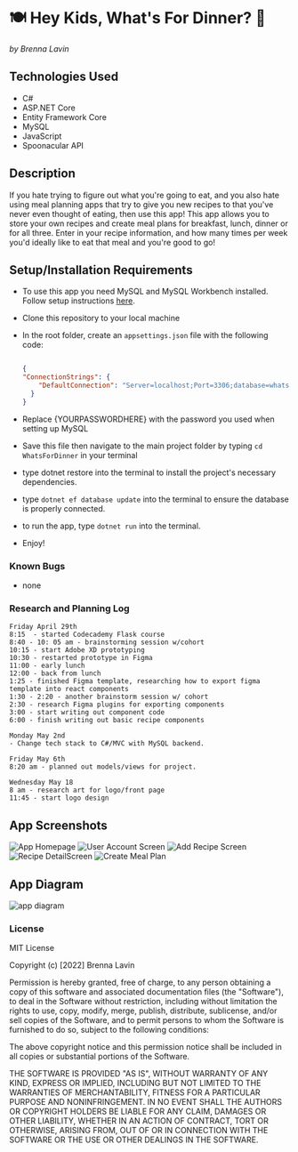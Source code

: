 # 🍽️ Hey Kids, What's For Dinner? 🍝

_by Brenna Lavin_

## Technologies Used

* C#
* ASP.NET Core
* Entity Framework Core
* MySQL
* JavaScript
* Spoonacular API

## Description

If you hate trying to figure out what you're going to eat, and you also hate using meal planning apps that try to give you new recipes to that you've never even thought of eating, then use this app! This app allows you to store your own recipes and create meal plans for breakfast, lunch, dinner or for all three. Enter in your recipe information, and how many times per week you'd ideally like to eat that meal and you're good to go!

## Setup/Installation Requirements

* To use this app you need MySQL and MySQL Workbench installed. Follow setup instructions [here](https://www.learnhowtoprogram.com/c-and-net/getting-started-with-c/installing-and-configuring-mysql).
* Clone this repository to your local machine
* In the root folder, create an ```appsettings.json``` file with the following code:

  ``` json

  {
  "ConnectionStrings": {
      "DefaultConnection": "Server=localhost;Port=3306;database=whatsfordinner;uid=root;pwd={YOURPASSWORDHERE};"
    }
  }
  ```

* Replace {YOURPASSWORDHERE} with the password you used when setting up MySQL
* Save this file then navigate to the main project folder by typing ```cd WhatsForDinner``` in your terminal
* type dotnet restore into the terminal to install the project's necessary dependencies.
* type ```dotnet ef database update``` into the terminal to ensure the database is properly connected.
* to run the app, type ```dotnet run``` into the terminal.
* Enjoy!

### Known Bugs

* none

### Research and Planning Log

``` text
Friday April 29th
8:15  - started Codecademy Flask course
8:40 - 10: 05 am - brainstorming session w/cohort
10:15 - start Adobe XD prototyping
10:30 - restarted prototype in Figma
11:00 - early lunch
12:00 - back from lunch
1:25 - finished Figma template, researching how to export figma template into react components
1:30 - 2:20 - another brainstorm session w/ cohort
2:30 - research Figma plugins for exporting components
3:00 - start writing out component code
6:00 - finish writing out basic recipe components

Monday May 2nd
- Change tech stack to C#/MVC with MySQL backend.

Friday May 6th
8:20 am - planned out models/views for project.

Wednesday May 18
8 am - research art for logo/front page
11:45 - start logo design

```

## App Screenshots

![App Homepage](WhatsForDinner/wwwroot/img/Home_Page.png)
![User Account Screen](WhatsForDinner/wwwroot/img/User_Account_Home.png)
![Add Recipe Screen](WhatsForDinner/wwwroot/img/Add_Recipe.png)
![Recipe DetailScreen](WhatsForDinner/wwwroot/img/Recipe_Detail.png)
![Create Meal Plan](WhatsForDinner/wwwroot/img/Randomize_Meal_Plan.png)

## App Diagram

![app diagram](WhatsForDinner/wwwroot/img/WhatsForDinnerTemplate.png)

### License

MIT License

Copyright (c) [2022] Brenna Lavin

Permission is hereby granted, free of charge, to any person obtaining a copy of this software and associated documentation files (the "Software"), to deal in the Software without restriction, including without limitation the rights to use, copy, modify, merge, publish, distribute, sublicense, and/or sell copies of the Software, and to permit persons to whom the Software is furnished to do so, subject to the following conditions:

The above copyright notice and this permission notice shall be included in all copies or substantial portions of the Software.

THE SOFTWARE IS PROVIDED "AS IS", WITHOUT WARRANTY OF ANY KIND, EXPRESS OR IMPLIED, INCLUDING BUT NOT LIMITED TO THE WARRANTIES OF MERCHANTABILITY, FITNESS FOR A PARTICULAR PURPOSE AND NONINFRINGEMENT. IN NO EVENT SHALL THE AUTHORS OR COPYRIGHT HOLDERS BE LIABLE FOR ANY CLAIM, DAMAGES OR OTHER LIABILITY, WHETHER IN AN ACTION OF CONTRACT, TORT OR OTHERWISE, ARISING FROM, OUT OF OR IN CONNECTION WITH THE SOFTWARE OR THE USE OR OTHER DEALINGS IN THE SOFTWARE.
